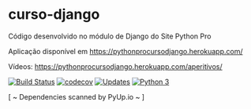 # curso-django
Código desenvolvido no módulo de Django do Site Python Pro

Aplicação disponível em https://pythonprocursodjango.herokuapp.com/

Vídeos: https://pythonprocursodjango.herokuapp.com/aperitivos/

[![Build Status](https://travis-ci.org/marvinsilva/curso-django.svg?branch=master)](https://travis-ci.org/marvinsilva/curso-django)
[![codecov](https://codecov.io/gh/marvinsilva/curso-django/branch/master/graph/badge.svg)](https://codecov.io/gh/marvinsilva/curso-django)
[![Updates](https://pyup.io/repos/github/marvinsilva/curso-django/shield.svg)](https://pyup.io/repos/github/marvinsilva/curso-django/)
[![Python 3](https://pyup.io/repos/github/marvinsilva/curso-django/python-3-shield.svg)](https://pyup.io/repos/github/marvinsilva/curso-django/)

 [ ~ Dependencies scanned by PyUp.io ~ ]
